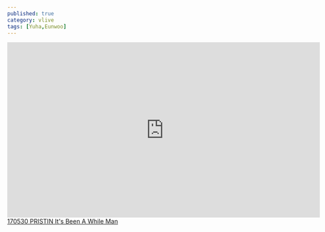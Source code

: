```yaml
---
published: true
category: vlive
tags: [Yuha,Eunwoo]
---
```

<iframe src="http://www.vlive.tv/embed/16891" frameborder="no" scrolling="no" marginwidth="0" marginheight="0" WIDTH="720" HEIGHT="405" allowfullscreen></iframe><br /><a href="" target="_blank">170530 PRISTIN It's Been A While Man</a>